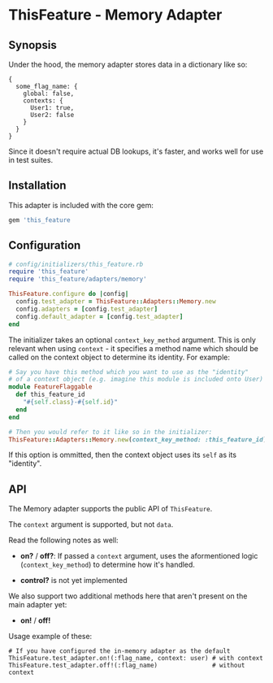 # ThisFeature - Memory Adapter

## Synopsis

Under the hood, the memory adapter stores data in a dictionary like so:

```
{
  some_flag_name: {
    global: false,
    contexts: {
      User1: true,
      User2: false
    }
  }
}
```

Since it doesn't require actual DB lookups, it's faster, and works well for use
in test suites.

## Installation

This adapter is included with the core gem:

```ruby
gem 'this_feature
```

## Configuration

```ruby
# config/initializers/this_feature.rb
require 'this_feature'
require 'this_feature/adapters/memory'

ThisFeature.configure do |config|
  config.test_adapter = ThisFeature::Adapters::Memory.new
  config.adapters = [config.test_adapter]
  config.default_adapter = [config.test_adapter]
end
```

The initializer takes an optional `context_key_method` argument. This is only relevant when using `context` - 
it specifies a method name which should be called on the context object to determine its identity.
For example:

```ruby
# Say you have this method which you want to use as the "identity"
# of a context object (e.g. imagine this module is included onto User)
module FeatureFlaggable
  def this_feature_id
    "#{self.class}-#{self.id}"
  end
end

# Then you would refer to it like so in the initializer:
ThisFeature::Adapters::Memory.new(context_key_method: :this_feature_id)
```

If this option is ommitted, then the context object uses its `self` as its "identity".

## API

The Memory adapter supports the public API of `ThisFeature`.

The `context` argument is supported, but not `data`.

Read the following notes as well:

- **on?** / **off?**: If passed a `context` argument, uses the aformentioned logic
(`context_key_method`) to determine how it's handled.

- **control?** is not yet implemented

We also support two additional methods here that aren't present on the main adapter yet:

- **on!** / **off!**

Usage example of these:

```
# If you have configured the in-memory adapter as the default
ThisFeature.test_adapter.on!(:flag_name, context: user) # with context
ThisFeature.test_adapter.off!(:flag_name)               # without context
```
